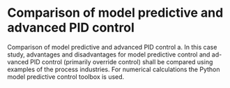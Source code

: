 # Comparison of model predictive and advanced PID control
Comparison of model predictive and advanced PID control
a. In this case study, advantages and disadvantages for model predictive control and ad-vanced PID control (primarily override control) shall be compared using examples of the process industries.
For numerical calculations the Python model predictive control toolbox is used. 
